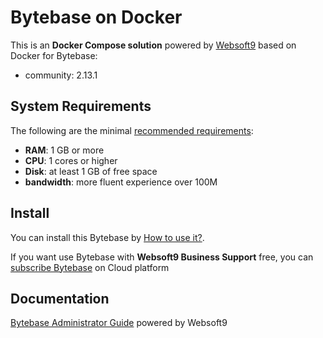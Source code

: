 # Bytebase on Docker  

This is an **Docker Compose solution** powered by [Websoft9](https://www.websoft9.com) based on Docker for Bytebase:


 - community:  2.13.1


## System Requirements

The following are the minimal [recommended requirements](https://bytebase.com/docs/get-started/self-host/#docker):

* **RAM**: 1 GB or more
* **CPU**: 1 cores or higher
* **Disk**: at least 1 GB of free space
* **bandwidth**: more fluent experience over 100M  

## Install

You can install this Bytebase by [How to use it?](https://github.com/Websoft9/docker-library#how-to-use-it).   

If you want use Bytebase with **Websoft9 Business Support** free, you can [subscribe Bytebase](https://www.websoft9.com/apps) on Cloud platform

## Documentation

[Bytebase Administrator Guide](https://support.websoft9.com/docs/bytebase) powered by Websoft9